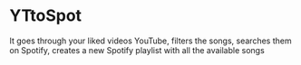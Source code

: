 # YTtoSpot
It goes through your liked videos YouTube, filters the songs, searches them on Spotify, creates a new Spotify playlist with all the available songs
